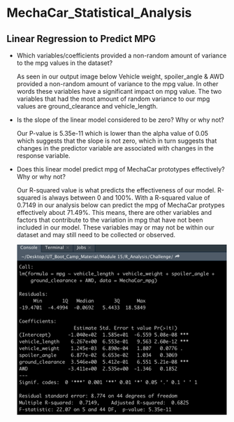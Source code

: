 # MechaCar_Statistical_Analysis

## Linear Regression to Predict MPG 

- Which variables/coefficients provided a non-random amount of variance to the mpg values in the dataset?

  As seen in our output image below Vehicle weight, spoiler_angle & AWD provided a non-random amount of variance to the mpg value. In other words these variables have a
  significant impact on mpg value. The two variables that had the most amount of random variance to our mpg values are ground_clearance and vehicle_length.
    
    
- Is the slope of the linear model considered to be zero? Why or why not?

  Our P-value is 5.35e-11 which is lower than the alpha value of 0.05 which suggests that the slope is not zero, which in turn suggests that changes in the predictor variable are 
  associated with changes in the response variable.
  
  
- Does this linear model predict mpg of MechaCar prototypes effectively? Why or why not?

  Our R-squared value is what predicts the effectiveness of our model. R-squared is always between 0 and 100%. With a R-squared value of 0.7149 in our analysis below can predict
  the mpg of MechaCar protypes effectively about 71.49%. This means, there are other variables and factors that contribute to the variation in mpg that have not been included in
  our model. These variables may or may not be within our dataset and may still need to be collected or observed.
  
  <p align="left">
  <img src="/Images/Deliverable_1_output.png" width="500">
  </p>
